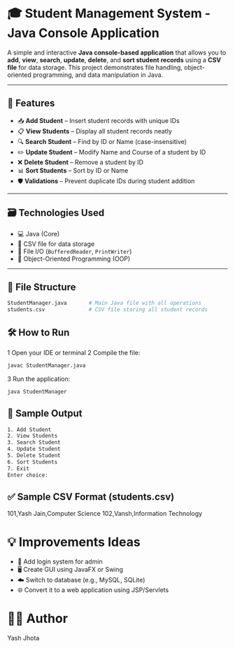 # 🎓 Student Management System - Java Console Application

A simple and interactive **Java console-based application** that allows you to **add**, **view**, **search**, **update**, **delete**, and **sort student records** using a **CSV file** for data storage. This project demonstrates file handling, object-oriented programming, and data manipulation in Java.

---

## 🚀 Features

- 📥 **Add Student** – Insert student records with unique IDs
- 📋 **View Students** – Display all student records neatly
- 🔍 **Search Student** – Find by ID or Name (case-insensitive)
- ✏️ **Update Student** – Modify Name and Course of a student by ID
- ❌ **Delete Student** – Remove a student by ID
- 📊 **Sort Students** – Sort by ID or Name
- 🛡️ **Validations** – Prevent duplicate IDs during student addition

---

## 🗃️ Technologies Used

- 💻 Java (Core)
- 🧾 CSV file for data storage
- 📁 File I/O (`BufferedReader`, `PrintWriter`)
- 🎯 Object-Oriented Programming (OOP)

---

## 📂 File Structure

```bash
StudentManager.java       # Main Java file with all operations
students.csv              # CSV file storing all student records
```

## 🛠️ How to Run
1 Open your IDE or terminal
2 Compile the file:
```bash
javac StudentManager.java
```
3 Run the application:
```bash
java StudentManager
```

## 📸 Sample Output
```bash
1. Add Student
2. View Students
3. Search Student
4. Update Student
5. Delete Student
6. Sort Students
7. Exit
Enter choice:
```

## ✅ Sample CSV Format (students.csv)
101,Yash Jain,Computer Science
102,Vansh,Information Technology

# 💡 Improvements Ideas
- 🔐 Add login system for admin
- 🖥️ Create GUI using JavaFX or Swing
- ☁️ Switch to database (e.g., MySQL, SQLite)
- 🌐 Convert it to a web application using JSP/Servlets

# 🙋‍♂️ Author
Yash Jhota



